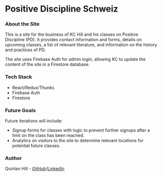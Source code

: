 # Positive Discipline Schweiz

### About the Site
This is a site for the business of KC Hill and his classes on Positive Discipline (PD). It provides contact information and forms, details on upcoming classes, a list of relevant literature, and information on the history and practices of PD.

The site uses Firebase Auth for admin login, allowing KC to update the content of the site in a Firestore database.

### Tech Stack
* React/Redux/Thunks
* Firebase Auth
* Firestore

### Future Goals
Future iterations will include:
* Signup forms for classes with logic to prevent further signups after a limit on the class has been reached.
* Analytics on visitors to the site to determine relevant locations for potential future classes.

### Author
Quinlan Hill - [GitHub](https://github.com/quinhill)/[LinkedIn](https://www.linkedin.com/in/quinlan-hill/)
